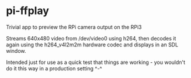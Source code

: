 # pi-ffplay
Trivial app to preview the RPi camera output on the RPi3

Streams 640x480 video from /dev/video0 using h264, then decodes it again using the h264_v4l2m2m hardware codec and displays in an SDL window.

Intended just for use as a quick test that things are working - you wouldn't do it this way in a production setting ^-^
